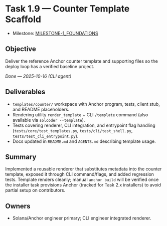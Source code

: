 # Task 1.9 — Counter Template Scaffold

- Milestone: [MILESTONE-1_FOUNDATIONS](../milestones/MILESTONE-1_FOUNDATIONS.md)

## Objective
Deliver the reference Anchor counter template and supporting files so the deploy loop has a verified baseline project.

_Done — 2025-10-16 (CLI agent)_

## Deliverables
- `templates/counter/` workspace with Anchor program, tests, client stub, and README placeholders.
- Rendering utility `render_template` + CLI `/template` command (also available via `solcoder --template`).
- Tests covering renderer, CLI integration, and entrypoint flag handling (`tests/core/test_templates.py`, `tests/cli/test_shell.py`, `tests/test_cli_entrypoint.py`).
- Docs updated in `README.md` and `AGENTS.md` describing template usage.

## Summary
Implemented a reusable renderer that substitutes metadata into the counter template, exposed it through CLI command/flags, and added regression tests. Template renders cleanly; manual `anchor build` will be verified once the installer task provisions Anchor (tracked for Task 2.x installers) to avoid partial setup on contributors.

## Owners
- Solana/Anchor engineer primary; CLI engineer integrated renderer.
